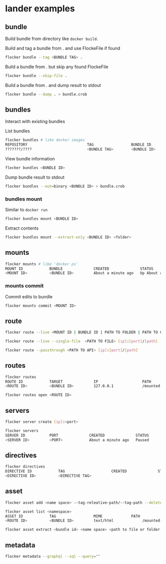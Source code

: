 # lander examples


## bundle
Build bundle from directory like `docker build`.


Build and tag a bundle from . and use FlockeFile if found

```sh
flocker bundle --tag <BUNDLE TAG> .
```

Build a bundle from . but skip any found FlockeFile

```sh
flocker bundle --skip-file .
```

Build a bundle from . and dump result to stdout

```sh
flocker bundle --dump . > bundle.crob
```


## bundles

Interact with existing bundles


List bundles

```sh
flocker bundles # like docker images
REPOSITORY                           TAG                 BUNDLE ID           CREATED             SIZE             PRIMARYURL
???????/????                         <BUNDLE TAG>        <BUNDLE ID>         N months ago        X.XXGB           <none>
```

View bundle information

```sh
flocker bundles <BUNDLE ID>
```

Dump bundle result to stdout

```sh
flocker bundles --out=binary <BUNDLE ID> > bundle.crob
```

### bundles mount

Similar to `docker run`

```sh
flocker bundles mount <BUNDLE ID>
```

Extract contents 

```sh
flocker bundles mount --extract-only <BUNDLE ID> <folder>
```

## mounts

```sh
flocker mounts # like 'docker ps'
MOUNT ID            BUNDLE              CREATED              STATUS              NAMES
<MOUNT ID>          <BUNDLE ID>         About a minute ago   Up About a minute   admiring_fermi
```


### mounts commit

Commit edits to bundle

```sh
flocker mounts commit <MOUNT ID>
```


## route


```sh
flocker route --live <MOUNT ID | BUNDLE ID | PATH TO FOLDER | PATH TO CROB FILE> [ip]:[port]/[path]
```

```sh
flocker route --live --single-file  <PATH TO FILE> [ip]:[port]/[path]
```

```sh
flocker route --passthrough <PATH TO API> [ip]:[port]/[path]
```


## routes

```sh
flocker routes
ROUTE ID            TARGET              IP                    PATH              PORT              SERVER              TYPE
<ROUTE ID>          <BUNDLE ID>         127.0.0.1             /mounted-path     8080              <SERVER ID>         SERVER
```

```sh
flocker routes open <ROUTE ID>
```


## servers

```sh
flocker server create [ip]:<port>
```

```sh
flocker servers
SERVER ID           PORT              CREATED              STATUS              IP           BUNDLE              LOCATION           ATTRIBUTES           
<SERVER ID>         <PORT>            About a minute ago   Paused              <IP>         <MOUNT ID>          <MOUNT ID>         cors,live
```

## directives

```sh
flocker directives
DIRECTIVE ID            TAG                     CREATED              STATUS              NAMES
<DIRECTIVE ID>          <DIRECTIVE TAG>         
```

## asset

```sh
flocker asset add <name space> --tag-releative-path/--tag-path --delete <path to file or folder>       
```

```sh
flocker asset list <namespace>
ASSET ID            TAG                 MIME             PATH              PORT              SERVER              TYPE
<ROUTE ID>          <BUNDLE ID>         text/html             /mounted-path     8080              <SERVER ID>         SERVER
```


```sh
flocker asset extract <bundle id> <name space> <path to file or folder within bundle>
```


## metadata
```sh
flocker metadata --graphql --sql --query=""
```
 